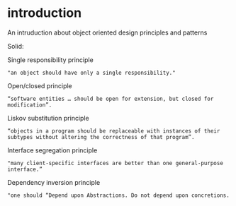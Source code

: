introduction
============

An intruduction about object oriented design principles and patterns

Solid:

Single responsibility principle

	"an object should have only a single responsibility."
	
Open/closed principle

	“software entities … should be open for extension, but closed for modification”.

Liskov substitution principle

	“objects in a program should be replaceable with instances of their subtypes without altering the correctness of that program”.

Interface segregation principle

	"many client-specific interfaces are better than one general-purpose interface.”

Dependency inversion principle

	"one should “Depend upon Abstractions. Do not depend upon concretions.
